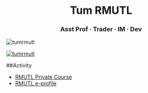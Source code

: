 <h1 align="center">Tum RMUTL</h1>
<h3 align="center">Asst Prof · Trader · IM · Dev</h3>

<center><p align="left"> <img src="https://komarev.com/ghpvc/?username=tumrmutl&label=Profile%20views&color=0e75b6&style=flat" alt="tumrmutl" /> </p></center>

<p align="left"> <a href="https://github.com/ryo-ma/github-profile-trophy"><img src="https://github-profile-trophy.vercel.app/?username=tumrmutl" alt="tumrmutl" /></a> </p>

##Activity
- [RMUTL Private Course](https://lms.rmutl.ac.th/teachers/detail/24002453439513437/5fd51c39cb8f05637cb8e96df6ec9392edb3ec16ea62666620cda4fd8f8b3e72)
- [RMUTL e-profile](https://e-profile.rmutl.ac.th/profile/mr.kittinan)
